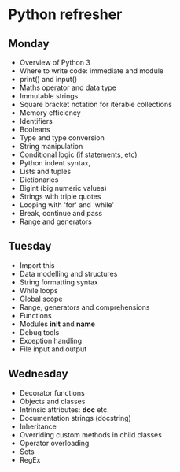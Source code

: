 # Python refresher

## Monday
- Overview of Python 3
- Where to write code: immediate and module
- print() and input()
- Maths operator and data type
- Immutable strings
- Square bracket notation for iterable collections
- Memory efficiency
- Identifiers
- Booleans
- Type and type conversion
- String manipulation
- Conditional logic (if statements, etc)
- Python indent syntax,
- Lists and tuples
- Dictionaries
- Bigint (big numeric values)
- Strings with triple quotes
- Looping with 'for' and 'while'
- Break, continue and pass
- Range and generators

## Tuesday
- Import this
- Data modelling and structures
- String formatting syntax
- While loops
- Global scope
- Range, generators and comprehensions
- Functions
- Modules __init__ and __name__
- Debug tools
- Exception handling
- File input and output

## Wednesday
- Decorator functions
- Objects and classes
- Intrinsic attributes: __doc__ etc.
- Documentation strings (docstring)
- Inheritance
- Overriding custom methods in child classes
- Operator overloading
- Sets
- RegEx